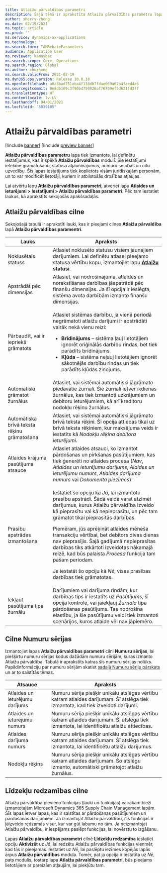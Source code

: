 ```yaml
---
title: Atlaižu pārvaldības parametri
description: Šajā tēmā ir aprakstīta Atlaižu pārvaldības parametru lapa. Šī lapa satur iestatījumus, kas ietekmē grāmatošanu, statusa atjauninājumus, numuru secības un citu uzvedību.
author: sherry-zheng
ms.date: 02/19/2021
ms.topic: article
ms.prod: ''
ms.service: dynamics-ax-applications
ms.technology: ''
ms.search.form: TAMRebateParameters
audience: Application User
ms.reviewer: kamaybac
ms.search.scope: Core, Operations
ms.search.region: Global
ms.author: chuzheng
ms.search.validFrom: 2021-02-19
ms.dyn365.ops.version: Release 10.0.18
ms.openlocfilehash: a0a3bad751aba4f138db7fdae069a67a4faed4a6
ms.sourcegitcommit: 0e8db169c3f90bd750826af76709ef5d621fd377
ms.translationtype: HT
ms.contentlocale: lv-LV
ms.lasthandoff: 04/01/2021
ms.locfileid: "5839105"
---
```

# <a name="rebate-management-parameters"></a>Atlaižu pārvaldības parametri

[!include [banner](../includes/banner.md)]
[!include [preview banner](../includes/preview-banner.md)]

**Atlaižu pārvaldības parametru** lapa tiek izmantota, lai definētu iestatījumus, kas ir spēkā **Atlaižu pārvaldības** modulī. Šie iestatījumi ietekmē grāmatošanu, statusa atjauninājumus, numuru secības un citu uzvedību. Šīs lapas iestatījums tiek koplietots visām juridiskajām personām, un to var modificēt lietotāji, kuriem ir atbilstošās drošības atļaujas.

Lai atvērtu lapu **Atlaižu pārvaldības parametri**, atveriet lapu **Atlaides un ieturējumi \> Iestatījumi \> Atlaižu pārvaldības parametri**. Pēc tam iestatiet laukus, kā aprakstīts sekojošās apakšsadaļās.

## <a name="rebate-management-tab"></a>Atlaižu pārvaldības cilne

Sekojošajā tabulā ir aprakstīti lauki, kas ir pieejami cilnes **Atlaižu pārvaldība** lapā **Atlaižu pārvaldības paramentri**.

| Lauks | Apraksts |
|---|---|
| Noklusētais statuss | Atlasiet noklusēto statusu visiem jaunajiem darījumiem. Lai definētu atlasei pieejamo statusa vērtību kopu, izmantojiet lapu [**Atlaižu statusi**](rebate-statuses.md). |
| Apstrādāt pēc dimensijas | Atlasiet, vai nodrošinājuma, atlaides un norakstīšanas darbības jāapstrādā pēc finanšu dimensijas. Ja šī opcija ir ieslēgta, sistēma avota darbībām izmanto finanšu dimensijas. |
| Pārbaudīt, vai ir iepriekš grāmatots | <p>Atlasiet sistēmas darbību, ja vienā periodā negrāmatoti atlaižu darījumi ir apstrādāti vairāk nekā vienu reizi:</p><ul><li>**Brīdinājums** – sistēma ļauj lietotājiem ignorēt oriģinālās darbību rindas, bet tiek parādīts brīdinājums.</li><li>**Kļūda** – sistēma neļauj lietotājiem ignorēt sākotnējās darbību rindas un tiek parādīts kļūdas ziņojums. |
| Automātiski grāmatot žurnālus | Atlasiet, vai sistēmai automātiski jāgrāmato piedāvātie žurnāli. Šie žurnāli ietver ikdienas žurnālus, kas tiek izmantoti uzkrājumiem un debitoru ieturējumiem, kā arī kreditoru nodokļu rēķinu žurnālus. |
| Automātiska brīvā teksta rēķinu grāmatošana | Atlasiet, vai sistēmai automātiski jāgrāmato brīvā teksta rēķini. Šī opcija attiecas tikai uz brīvā teksta rēķiniem, kur maksājuma veids ir iestatīts kā *Nodokļu rēķina debitora ieturējumi*. |
| Atlaides krājuma pasūtījuma atsauce | Atlasiet atlaides atsauci, ko izmantot pārdošanas un pirkšanas pasūtījumiem, kas tiek ģenerēti no atlaides procesa (*Nav*, *Atlaides un ieturējumu darījums*, *Alaides un ieturējumu numurs*, *Atlaides darījuma numurs* vai *Dokumenta piezīmes*). |
| Prasību apstrādes izmantošana | <p>Iestatiet šo opciju kā *Jā*, lai izmantotu prasību apstrādi. Šādā veidā varat atzīmēt darījumus, kurus Atlaižu pārvaldība izveido kā pieprasītu vai kā nepieprasītu, un pēc tam grāmatot tikai pieprasītās darbības.</p><p>Piemēram, jūs aprēķināt atlaides mēneša transakciju vērtībai, bet debitors divas dienas nav pieprasījis. Šajā gadījumā nepieprasītas darbības tiks atkārtoti izveidotas nākamajā reizē, kad būs palaista *Procesa* funkcija tam pašam periodam.</p><p>Ja iestatāt šo opciju kā *Nē*, visas prasības darbības tiek grāmatotas.</p> |
| Iekļaut pasūtījuma tipa žurnālu | Darījumiem vai darījuma rindām, kur darbības tips ir iestatīts uz *Pasūtījums*, šī opcija kontrolē, vai jāiekļauj *Žurnāla* tipa pārdošanas pasūtījums. Tas nodrošina elastību, ja šie pasūtījumu veidi tiek izmantoti scenārijos, kuros atlaide vēl nav jāpiemēro. |

## <a name="number-sequences-tab"></a>Cilne Numuru sērijas

Izmantojiet lapas **Atlaižu pārvaldības parametri** cilni **Numuru sērijas**, lai piešķirtu numuru sērijas kodus dažādām numuru sērijām, kuras izmanto Atlaižu pārvaldība. Tabulā ir aprakstīts katras šīs numuru sērijas nolūks. Papildinformāciju par numuru sērijām skatiet [sadaļā Numuru sēriju pārskats](../../fin-ops-core/fin-ops/organization-administration/number-sequence-overview.md) un ar to saistītās tēmas.

| Atsauce | Apraksts |
|---|---|
| Atlaides un ieturējumu darījums | Numuru sērija piešķir unikālu atslēgas vērtību katram atlaides darījumam. Šī atslēga tiek izmantota, kad tiek izveidoti darījumi. |
| Atlaides un ieturējumu numurs | Numuru sērija piešķir unikālu atslēgas vērtību katram atlaides darījumam. Šī atslēga tiek izmantota, lai identificētu atlaižu attiecības. |
| Atlaides darījuma numurs | Numuru sērija piešķir unikālu atslēgas vērtību katram atlaides darījumam. Šī atslēga tiek izmantota, lai identificētu atlaižu darījumus. |
| Nodokļu rēķins | Numuru sērija piešķir unikālu atslēgas vērtību katram atlaides darījumam. Šo atslēgu izmanto, automātiski grāmatojot atlaižu žurnālus. |

## <a name="feature-visibility-tab"></a>Līdzekļu redzamības cilne

Atlaižu pārvaldība pievieno funkcijas (lauki un funkcijas) vairākām bieži izmantotajām Microsoft Dynamics 365 Supply Chain Management lapām. Šīs lapas ietver lapas, kas ir saistītas ar pārdošanas pasūtījumiem un pārdošanas darījumiem. Ja izmantojat Atlaižu pārvaldību, šīs funkcijas ir jāizveido redzamās visur, kur var gūt labumu no tām. Ja neizmantojat Atlaižu pārvaldību, ir iespējams paslēpt funkcijas, lai novērstu to izgāšanu.

Lapas **Atlaižu pārvaldības parametri** cilnē **Līdzekļu redzamība** iestatiet opciju **Aktivizēt** uz *Jā*, lai redzētu Atlaižu pārvaldības funkcijas vienmēr, kad tās ir pieejamas. Iestatiet uz *Nē*, lai paslēptu iezīmes kopējās lapās ārpus **Atlaižu pārvaldības** moduļa. Tomēr, pat ja opcija ir iestatīta uz *Nē*, pats modulis, tostarp lapa **Atlaižu pārvaldības parametri**, būs pieejams lietotājiem ar pareizām atļaujām, lai piekļūtu tam.
